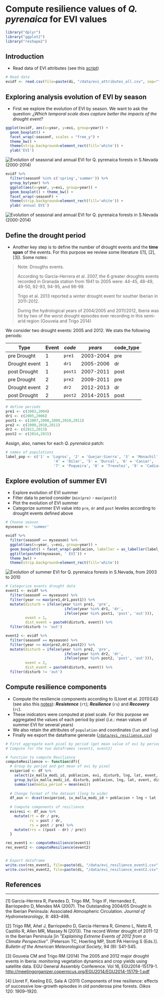 Compute resilience values of *Q. pyrenaica* for EVI values
==========================================================

``` r
library("dplyr")
library("ggplot2")
library("reshape2")
```

Introduction
------------

-   Read data of EVI attributes (see this [script](/analysis/prepare_evi_data.md))

``` r
# Read data
evidf <- read.csv(file=paste(di, "/data/evi_attributes_all.csv", sep=""), header = TRUE, sep = ',')
```

Exploring analysis evolution of EVI by season
---------------------------------------------

-   First we explore the evolution of EVI by season. We want to ask the question: *¿Which temporal scale does capture better the impacts of the drought event?*

``` r
ggplot(evidf, aes(x=year, y=evi, group=year)) + 
  geom_boxplot() + 
  facet_wrap(~seasonF, scales = "free_y") + 
  theme_bw() + 
  theme(strip.background=element_rect(fill='white')) + 
  ylab('EVI')
```

![Evolution of seasonal and annual EVI for Q. pyrenaica forests in S.Nevada (2000-2014)](compute_resilience_files/figure-markdown_github/unnamed-chunk-2-1.png)

``` r
evidf %>% 
  filter(seasonF %in% c('spring','summer')) %>% 
  group_by(year) %>% 
  ggplot(aes(x=year, y=evi, group=year)) +
  geom_boxplot() + theme_bw() + 
  facet_wrap(~seasonF) +
  theme(strip.background=element_rect(fill='white')) + 
  ylab('annual EVI')
```

![Evolution of seasonal and annual EVI for Q. pyrenaica forests in S.Nevada (2000-2014)](compute_resilience_files/figure-markdown_github/unnamed-chunk-2-2.png)

Define the drought period
-------------------------

-   Another key step is to define the number of drought events and the **time span** of the events. For this purpose we review some literature ([1], [2], [3]). Some notes:

> Note: Drougths events.
>
> According to García-Herrera et al. 2007, the 6 greater droughts events recorded in Granada station from 1941 to 2005 were: 44-45, 48-49, 49-50, 92-93, 94-95, and 98-99.
>
> Trigo et al. 2013 reported a winter drought event for souther Iberian in 2011-2012.
>
> During the hydrological years of 2004/2005 and 2011/2012, Iberia was hit by two of the worst drought episodes ever recording in this semi-arid region (Gouveia and Trigo 2014)

We consider two drought events: 2005 and 2012. We stats the following periods:

| **Type**      | Event | *code*  | *years*   | code\_type |
|---------------|-------|---------|-----------|------------|
| pre Drought   | 1     | `pre1`  | 2003-2004 | pre        |
| Drought event | 1     | `dr1`   | 2005-2006 | dr         |
| post Drought  | 1     | `post1` | 2007-2011 | post       |
| pre Drought   | 2     | `pre2`  | 2009-2011 | pre        |
| Drought event | 2     | `dr2`   | 2012-2013 | dr         |
| post Drought  | 2     | `post2` | 2014-2015 | post       |

``` r
# define periods 
pre1 <- c(2003,2004)
dr1 <- c(2005,2006)
post1 <- c(2007,2008,2009,2010,2011)
pre2 <- c(2009,2010,2011)
dr2 <- c(2012,2013)
post2 <- c(2014,2015)
```

Assign, also, names for each *Q. pyrenaica* patch:

``` r
# names of populations
label_pop <- c('1' = 'Lugros', '2' = 'Guejar-Sierra', '3' = 'Monachil',
                      '4' = 'Dilar', '5' = 'Durcal', '6' = 'Caniar', 
                      '7' = 'Poqueira', '8' = 'Trevelez', '9' = 'Cadiar')
```

Explore evolution of summer EVI
-------------------------------

-   Explore evolution of EVI summer
-   Filter data to period consider (`min(pre)` - `max(post)`)
-   Plot the evolution of EVI summer
-   Categorize summer EVI value into `pre`, `dr` and `post` leveles according to drought events defined above

``` r
# Choose season
myseason <- 'summer'

evidf %>%
  filter(seasonF == myseason) %>% 
  ggplot(aes(x=year, y=evi, group=year)) + 
  geom_boxplot() + facet_wrap(~poblacion, labeller = as_labeller(label_pop)) + 
  ggtitle(paste0(myseason, ' EVI')) + 
  theme_bw() + 
  theme(strip.background=element_rect(fill='white'))
```

![Evolution of summer EVI for Q. pyrenaica forests in S.Nevada, from 2003 to 2010](compute_resilience_files/figure-markdown_github/unnamed-chunk-5-1.png)

``` r
# Categorize events drought data 
event1 <- evidf %>%
  filter(seasonF == myseason) %>% 
  filter(year <= max(pre1,dr1,post1)) %>% 
  mutate(disturb = ifelse(year %in% pre1, 'pre', 
                           ifelse(year %in% dr1, 'dr',
                           ifelse(year %in% post1, 'post', 'out'))),
         event = 1,
         dist_event = paste0(disturb, event)) %>%
  filter(disturb != 'out') 

event2 <- evidf %>%
  filter(seasonF == myseason) %>% 
  filter(year >= min(pre2,dr2,post2)) %>% 
  mutate(disturb = ifelse(year %in% pre2, 'pre', 
                           ifelse(year %in% dr2, 'dr',
                           ifelse(year %in% post2, 'post', 'out'))),
         event = 2,
         dist_event = paste0(disturb, event)) %>%
  filter(disturb != 'out') 
```

Compute resilience components
-----------------------------

-   Compute the resiliencie components according to (Lloret et al. 2011)([4]) (see also this [notes](/man/notes_drought_in.md)): ***Resistence*** (`rt`); ***Resilience*** (`rs`) and ***Recovery*** (`rc`).
-   These inidcators were computed at pixel scale. For this purpose we aggregated the values of each period by pixel (*i.e.*: mean values of summer EVI for several years)
-   We also retain the attributes of `population` and coordinates (`lat` and `lng`)
-   Finally we export the dataframe generate ([`/data/evi_resilience.csv`](/data/evi_resilience.csv))

``` r
# First aggregate each pixel by period (get mean value of evi by period) 
# Compute for the two dataframes (event1, event2)

# function to compute Resilience 
computeResilience <- function(df){ 
  # Group by period and get mean of evi by pixel
  eviperiod <- df %>%
    select(iv_malla_modi_id, poblacion, evi, disturb, lng, lat, event, dist_event) %>%
    group_by(iv_malla_modi_id, disturb, poblacion, lng, lat, event, dist_event) %>% 
    summarise(media_period = mean(evi))
  
  # Change format of the dataset (long to wide)
  df_aux <- dcast(eviperiod, iv_malla_modi_id + poblacion + lng + lat  ~ disturb, value.var = 'media_period')
  
  # Compute components of resilience 
  eviresi <- df_aux %>% 
    mutate(rt = dr / pre,
           rc = post / dr,
           rs = post / pre) %>%
    mutate(rrs = ((post - dr) / pre))
  } 

res_event1 <- computeResilience(event1)
res_event2 <- computeResilience(event2)


# Export dataframe
write.csv(res_event1, file=paste(di, "/data/evi_resilience_event1.csv", sep=""), row.names = FALSE)
write.csv(res_event2, file=paste(di, "/data/evi_resilience_event2.csv", sep=""), row.names = FALSE)
```

References
----------

-   -   -   -   

[1] Garcia-Herrera R, Paredes D, Trigo RM, Trigo IF, Hernandez E, Barriopedro D, Mendes MA (2007). The Outstanding 2004/05 Drought in the Iberian Peninsula: Associated Atmospheric Circulation. *Journal of Hydrometeorology*, 8: 483–498.

[2] Trigo RM, Añel J, Barriopedro D, García-Herrera R, Gimeno L, Nieto R, Castillo R, Allen MR, Massey N (2013). The record Winter drought of 2011-12 in the Iberian Peninsula \[in *"Explaining Extreme Events of 2012 from a Climate Perspective"*. \[Peterson TC, Hoerling MP, Stott PA Herring S (Eds.)\]. *Bulletin of the American Meteorological Society*, 94 (9): S41-S45.

[3] Gouveia CM and Trigo RM (2014) The 2005 and 2012 major drought events in Iberia: monitoring vegetation dynamics and crop yields using satellite data. EGU General Assembly Conference. Vol 16, EGU2014-15179-1. <http://meetingorganizer.copernicus.org/EGU2014/EGU2014-15179-1.pdf>

[4] Lloret F, Keeling EG, Sala A (2011) Components of tree resilience: effects of successive low-growth episodes in old ponderosa pine forests. *Oikos* 120: 1909–1920.
